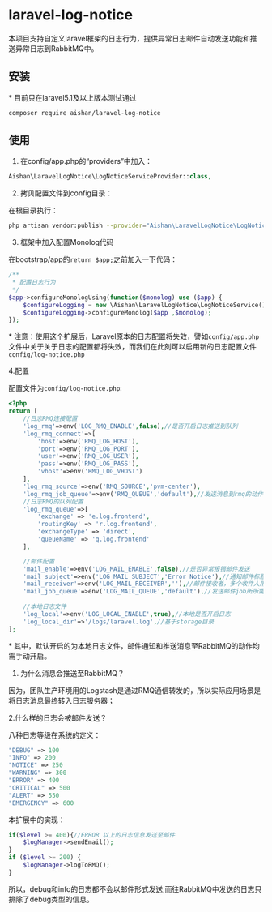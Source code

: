 # laravel-log-notice
本项目支持自定义laravel框架的日志行为，提供异常日志邮件自动发送功能和推送异常日志到RabbitMQ中。

## 安装
\* 目前只在laravel5.1及以上版本测试通过
```bash
composer require aishan/laravel-log-notice
```
## 使用
1.  在config/app.php的“providers”中加入：
```php
Aishan\LaravelLogNotice\LogNoticeServiceProvider::class,
```
2. 拷贝配置文件到config目录：

  在根目录执行：
```bash 
php artisan vendor:publish --provider="Aishan\LaravelLogNotice\LogNoticeServiceProvider" --tag="config"
```

3. 框架中加入配置Monolog代码
 

在bootstrap/app的`return $app;`之前加入一下代码：
```php
/**
 * 配置日志行为
 */
$app->configureMonologUsing(function($monolog) use ($app) {
    $configureLogging = new \Aishan\LaravelLogNotice\LogNoticeService();
    $configureLogging->configureMonolog($app ,$monolog);
});
```

\* 注意：使用这个扩展后，Laravel原本的日志配置将失效，譬如`config/app.php`文件中关于关于日志的配置都将失效，而我们在此刻可以启用新的日志配置文件`config/log-notice.php`

4.配置

配置文件为`config/log-notice.php`:
```php
<?php
return [
    //日志RMQ连接配置
    'log_rmq'=>env('LOG_RMQ_ENABLE',false),//是否开启日志推送到队列
    'log_rmq_connect'=>[
        'host'=>env('RMQ_LOG_HOST'),
        'port'=>env('RMQ_LOG_PORT'),
        'user'=>env('RMQ_LOG_USER'),
        'pass'=>env('RMQ_LOG_PASS'),
        'vhost'=>env('RMQ_LOG_VHOST')
    ],
    'log_rmq_source'=>env('RMQ_SOURCE','pvm-center'),
    'log_rmq_job_queue'=>env('RMQ_QUEUE','default'),//发送消息到rmq的动作使用的job所需指定的laravel队列
    //日志RMQ的队列配置
    'log_rmq_queue'=>[
        'exchange' => 'e.log.frontend',
        'routingKey' => 'r.log.frontend',
        'exchangeType' => 'direct',
        'queueName' => 'q.log.frontend'
    ],

    //邮件配置
    'mail_enable'=>env('LOG_MAIL_ENABLE',false),//是否异常报错邮件发送
    'mail_subject'=>env('LOG_MAIL_SUBJECT','Error Notice'),//通知邮件标题
    'mail_receiver'=>env('LOG_MAIL_RECEIVER',''),//邮件接收者，多个收件人用逗号分隔
    'mail_job_queue'=>env('LOG_MAIL_QUEUE','default'),//发送邮件job所所需指定的laravel队列
    
    //本地日志文件
    'log_local'=>env('LOG_LOCAL_ENABLE',true),//本地是否开启日志
    'log_local_dir'=>'/logs/laravel.log',//基于storage目录
];
```
\*  其中，默认开启的为本地日志文件，邮件通知和推送消息至RabbitMQ的动作均需手动开启。
1. 为什么消息会推送至RabbitMQ？

因为，团队生产环境用的Logstash是通过RMQ通信转发的，所以实际应用场景是将日志消息最终转入日志服务器；

2.什么样的日志会被邮件发送？

八种日志等级在系统的定义：
```php
"DEBUG" => 100
"INFO" => 200
"NOTICE" => 250
"WARNING" => 300
"ERROR" => 400
"CRITICAL" => 500
"ALERT" => 550
"EMERGENCY" => 600
```
本扩展中的实现：
```php
if($level >= 400){//ERROR 以上的日志信息发送至邮件
    $logManager->sendEmail();
}
if ($level >= 200) {
    $logManager->logToRMQ();
}
```
所以，debug和info的日志都不会以邮件形式发送,而往RabbitMQ中发送的日志只排除了debug类型的信息。


